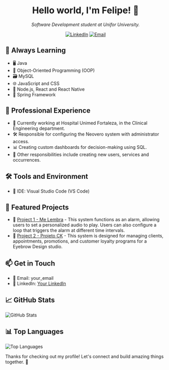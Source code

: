 <h1 align="center">Hello world, I'm Felipe! 👋</h1>

<p align="center">
  <i>Software Development student at Unifor University.</i>
</p>

<p align="center">
  <a href="https://www.linkedin.com/in/felipercostadeveloper/"><img src="https://img.shields.io/badge/-LinkedIn-blue?style=flat-square&logo=linkedin&logoColor=white" alt="LinkedIn"></a>
  <a href="mailto:felipeejazz@gmail.com"><img src="https://img.shields.io/badge/-Email-c14438?style=flat-square&logo=gmail&logoColor=white" alt="Email"></a>
</p>

## 🌱 Always Learning

- 🖥️ Java
- 🎯 Object-Oriented Programming (OOP)
- 🗃️ MySQL
- 🌐 JavaScript and CSS
- 🚀 Node.js, React and React Native
- 🌸 Spring Framework

## 💼  Professional Experience

- 👷 Currently working at Hospital Unimed Fortaleza, in the Clinical Engineering department.
- 🛠️ Responsible for configuring the Neovero system with administrator access.
- 📊 Creating custom dashboards for decision-making using SQL.
- 📝 Other responsibilities include creating new users, services and occurrences.


## 🛠️ Tools and Environment

- 🧰 IDE: Visual Studio Code (VS Code)

## 🚀  Featured Projects

- 📂 [Project 1 - Me Lembra](link_do_projeto_1) - This system functions as an alarm, allowing users to set a personalized audio to play. Users can also configure a loop that triggers the alarm at different time intervals. 
- 📂 [Project 2 - Projeto CK](link_do_projeto_2) - This system is designed for managing clients, appointments, promotions, and customer loyalty programs for a Eyebrow Design studio. 

## 📫 Get in Touch

- 📧 Email: your_email
- 💼 LinkedIn: [Your LinkedIn](your_linkedin)

## 📈 GitHub Stats

<div>
  <img src="https://github-readme-stats.vercel.app/api?username=felipeDevSolutions&show_icons=true&theme=dark" alt="GitHub Stats" />
</div>

## 📊 Top Languages

![Top Languages](https://github-readme-stats.vercel.app/api/top-langs/?username=felipeDevSolutions&layout=compact&theme=dark)

Thanks for checking out my profile! Let's connect and build amazing things together. 🚀
